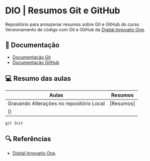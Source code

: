 # DIO | Resumos Git e GitHub

Repositório para armazenar resumos sobre Git e GitHub do curso
Versionamento de código com  Git e GitHub da [Digital Innovatio One](https://www.dio.me/).

## 📒 Documentação

- [Documentação Git](https://git-scm.com/doc)
- [Documentação GitHub](https://docs.github.com/)

## 💻 Resumo das aulas 

| Aulas | Resumos |
|------|----------|
|Gravando Alterações no repositório Local | [Resumos]
 () |

```
git Init
```
## 🔍 Referências
- [Digital Innovatio One](https://www.dio.me/).